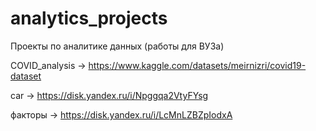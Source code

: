 # analytics_projects
Проекты по аналитике данных (работы для ВУЗа)

COVID_analysis -> https://www.kaggle.com/datasets/meirnizri/covid19-dataset

car -> https://disk.yandex.ru/i/Npggqa2VtyFYsg

факторы -> https://disk.yandex.ru/i/LcMnLZBZpIodxA
